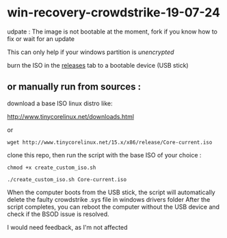 # win-recovery-crowdstrike-19-07-24

udpate : The image is not bootable at the moment, fork if you know how to fix or wait for an update

This can only help if your windows partition is *unencrypted*

burn the ISO in the [releases](https://github.com/Brunwo/win-recovery-crowdstrike-19-07-24/releases/) tab to a bootable device (USB stick)


##  or manually run from sources :  

download a base ISO linux distro like: 

http://www.tinycorelinux.net/downloads.html

or 

    wget http://www.tinycorelinux.net/15.x/x86/release/Core-current.iso

clone this repo, then run the script with the base ISO of your choice :

    chmod +x create_custom_iso.sh

    ./create_custom_iso.sh Core-current.iso


When the computer boots from the USB stick, the script will automatically delete the faulty crowdstrike .sys file in windows drivers folder After the script completes, you can reboot the computer without the USB device and check if the BSOD issue is resolved.

I would need feedback, as I'm not affected
